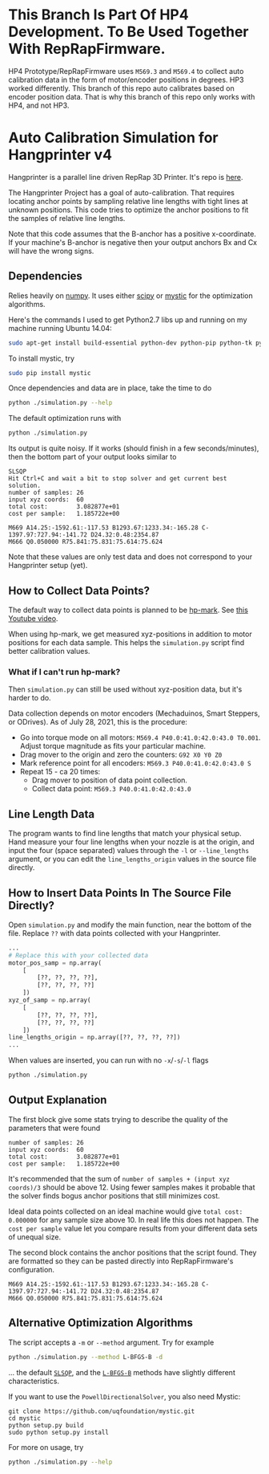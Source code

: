 # This Branch Is Part Of HP4 Development. To Be Used Together With RepRapFirmware.

HP4 Prototype/RepRapFirmware uses `M569.3` and `M569.4` to collect auto calibration data in the form of motor/encoder positions in degrees. HP3 worked differently. This branch of this repo auto calibrates based on encoder position data. That is why this branch of this repo only works with HP4, and not HP3.

# Auto Calibration Simulation for Hangprinter v4

Hangprinter is a parallel line driven RepRap 3D Printer.
It's repo is [here](https://gitlab.com/tobben/hangprinter).

The Hangprinter Project has a goal of auto-calibration.
That requires locating anchor points by sampling relative line lengths with tight lines at unknown positions.
This code tries to optimize the anchor positions to fit the samples of relative line lengths.

Note that this code assumes that the B-anchor has a positive x-coordinate.
If your machine's B-anchor is negative then your output anchors Bx and Cx will have the wrong signs.

## Dependencies
Relies heavily on [numpy](https://github.com/numpy/numpy).
It uses either [scipy](https://scipy.org/) or [mystic](https://github.com/uqfoundation/mystic) for the optimization algorithms.

Here's the commands I used to get Python2.7 libs up and running on my machine running Ubuntu 14.04:
```bash
sudo apt-get install build-essential python-dev python-pip python-tk python-scipy python-numpy
```

To install mystic, try
```bash
sudo pip install mystic
```

Once dependencies and data are in place, take the time to do
```bash
python ./simulation.py --help
```

The default optimization runs with
```bash
python ./simulation.py
```

Its output is quite noisy.
If it works (should finish in a few seconds/minutes), then the bottom part of your output looks similar to
```
SLSQP
Hit Ctrl+C and wait a bit to stop solver and get current best solution.
number of samples: 26
input xyz coords:  60
total cost:        3.082877e+01
cost per sample:   1.185722e+00

M669 A14.25:-1592.61:-117.53 B1293.67:1233.34:-165.28 C-1397.97:727.94:-141.72 D24.32:0.48:2354.87
M666 Q0.050000 R75.841:75.831:75.614:75.624

```
Note that these values are only test data and does not correspond to your Hangprinter setup (yet).

## How to Collect Data Points?

The default way to collect data points is planned to be [hp-mark](https://gitlab.com/tobben/hp-mark).
See [this Youtube video](https://youtu.be/As3Y5J2NTGA).

When using hp-mark, we get measured xyz-positions in addition to motor positions for each data sample.
This helps the `simulation.py` script find better calibration values.

### What if I can't run hp-mark?

Then `simulation.py` can still be used without xyz-position data, but it's harder to do.

Data collection depends on motor encoders (Mechaduinos, Smart Steppers, or ODrives).
As of July 28, 2021, this is the procedure:
 - Go into torque mode on all motors: `M569.4 P40.0:41.0:42.0:43.0 T0.001`.
   Adjust torque magnitude as fits your particular machine.
 - Drag mover to the origin and zero the counters: `G92 X0 Y0 Z0`
 - Mark reference point for all encoders: `M569.3 P40.0:41.0:42.0:43.0 S`
 - Repeat 15 - ca 20 times:
   - Drag mover to position of data point collection.
   - Collect data point: `M569.3 P40.0:41.0:42.0:43.0`


## Line Length Data
The program wants to find line lengths that match your physical setup.
Hand measure your four line lengths when your nozzle is at the origin,
and input the four (space separated) values through the `-l` or `--line_lengths` argument,
or you can edit the `line_lengths_origin` values in the source file directly.


## How to Insert Data Points In The Source File Directly?
Open `simulation.py` and modify the main function, near the bottom of the file.
Replace `??` with data points collected with your Hangprinter.
```python
...
# Replace this with your collected data
motor_pos_samp = np.array(
    [
        [??, ??, ??, ??],
        [??, ??, ??, ??]
    ])
xyz_of_samp = np.array(
    [
        [??, ??, ??, ??],
        [??, ??, ??, ??]
    ])
line_lengths_origin = np.array([??, ??, ??, ??])
...
```
When values are inserted, you can run with no `-x`/`-s`/`-l` flags
```bash
python ./simulation.py
```

## Output Explanation
The first block give some stats trying to describe the quality of the parameters that were found
```
number of samples: 26
input xyz coords:  60
total cost:        3.082877e+01
cost per sample:   1.185722e+00
```
It's recommended that the sum of `number of samples + (input xyz coords)/3` should be above 12.
Using fewer samples makes it probable that the solver finds bogus anchor positions that still minimizes cost.

Ideal data points collected on an ideal machine would give `total cost: 0.000000` for any sample size above 10.
In real life this does not happen.
The `cost per sample` value let you compare results from your different data sets of unequal size.

The second block contains the anchor positions that the script found.
They are formatted so they can be pasted directly into RepRapFirmware's configuration.
```
M669 A14.25:-1592.61:-117.53 B1293.67:1233.34:-165.28 C-1397.97:727.94:-141.72 D24.32:0.48:2354.87
M666 Q0.050000 R75.841:75.831:75.614:75.624
```


## Alternative Optimization Algorithms
The script accepts a `-m` or `--method` argument.
Try for example
```bash
python ./simulation.py --method L-BFGS-B -d
```
... the default [`SLSQP`](https://en.wikipedia.org/wiki/Sequential_quadratic_programming), and the [`L-BFGS-B`](https://en.wikipedia.org/wiki/Limited-memory_BFGS) methods
have slightly different characteristics.

If you want to use the `PowellDirectionalSolver`, you also need Mystic:
```
git clone https://github.com/uqfoundation/mystic.git
cd mystic
python setup.py build
sudo python setup.py install
```

For more on usage, try
```bash
python ./simulation.py --help
```
